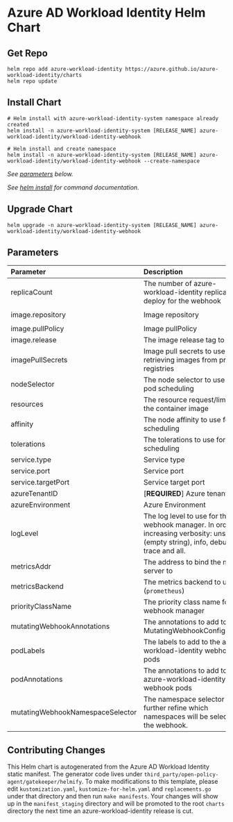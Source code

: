 # Azure AD Workload Identity Helm Chart

## Get Repo

```console
helm repo add azure-workload-identity https://azure.github.io/azure-workload-identity/charts
helm repo update
```

## Install Chart

```console
# Helm install with azure-workload-identity-system namespace already created
helm install -n azure-workload-identity-system [RELEASE_NAME] azure-workload-identity/workload-identity-webhook

# Helm install and create namespace
helm install -n azure-workload-identity-system [RELEASE_NAME] azure-workload-identity/workload-identity-webhook --create-namespace
```

_See [parameters](#parameters) below._

_See [helm install](https://helm.sh/docs/helm/helm_install/) for command documentation._

## Upgrade Chart

```console
helm upgrade -n azure-workload-identity-system [RELEASE_NAME] azure-workload-identity/workload-identity-webhook
```

## Parameters

| Parameter                        | Description                                                                                                                       | Default                                                 |
| :------------------------------- | :-------------------------------------------------------------------------------------------------------------------------------- | :------------------------------------------------------ |
| replicaCount                     | The number of azure-workload-identity replicas to deploy for the webhook                                                          | `2`                                                     |
| image.repository                 | Image repository                                                                                                                  | `mcr.microsoft.com/oss/azure/workload-identity/webhook` |
| image.pullPolicy                 | Image pullPolicy                                                                                                                  | `IfNotPresent`                                          |
| image.release                    | The image release tag to use                                                                                                      | Current release version: `v1.0.0`                |
| imagePullSecrets                 | Image pull secrets to use for retrieving images from private registries                                                           | `[]`                                                    |
| nodeSelector                     | The node selector to use for pod scheduling                                                                                       | `kubernetes.io/os: linux`                               |
| resources                        | The resource request/limits for the container image                                                                               | limits: 100m CPU, 30Mi, requests: 100m CPU, 20Mi        |
| affinity                         | The node affinity to use for pod scheduling                                                                                       | `{}`                                                    |
| tolerations                      | The tolerations to use for pod scheduling                                                                                         | `[]`                                                    |
| service.type                     | Service type                                                                                                                      | `ClusterIP`                                             |
| service.port                     | Service port                                                                                                                      | `443`                                                   |
| service.targetPort               | Service target port                                                                                                               | `9443`                                                  |
| azureTenantID                    | [**REQUIRED**] Azure tenant ID                                                                                                    | ``                                                      |
| azureEnvironment                 | Azure Environment                                                                                                                 | `AzurePublicCloud`                                      |
| logLevel                         | The log level to use for the webhook manager. In order of increasing verbosity: unset (empty string), info, debug, trace and all. | `info`                                                  |
| metricsAddr                      | The address to bind the metrics server to                                                                                         | `:8095`                                                 |
| metricsBackend                   | The metrics backend to use (`prometheus`)                                                                                         | `prometheus`                                            |
| priorityClassName                | The priority class name for webhook manager                                                                                       | `system-cluster-critical`                               |
| mutatingWebhookAnnotations       | The annotations to add to the MutatingWebhookConfiguration                                                                        | `{}`                                                    |
| podLabels                        | The labels to add to the azure-workload-identity webhook pods                                                                     | `{}`                                                    |
| podAnnotations                   | The annotations to add to the azure-workload-identity webhook pods                                                                | `{}`                                                    |
| mutatingWebhookNamespaceSelector | The namespace selector to further refine which namespaces will be selected by the webhook.                                        | `{}`                                                    |

## Contributing Changes

This Helm chart is autogenerated from the Azure AD Workload Identity static manifest. The generator code lives under `third_party/open-policy-agent/gatekeeper/helmify`. To make modifications to this template, please edit `kustomization.yaml`, `kustomize-for-helm.yaml` and `replacements.go` under that directory and then run `make manifests`. Your changes will show up in the `manifest_staging` directory and will be promoted to the root `charts` directory the next time an azure-workload-identity release is cut.
